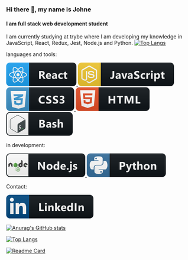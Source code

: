<p align="left">
  <React>
</p>

### Hi there 👋, my name is Johne
#### I am full stack web development student 

I am currently studying at trybe where I am developing my knowledge in JavaScript, React, Redux, Jest, Node.js and Python. [![Top Langs](https://github-readme-stats.vercel.app/api/top-langs/?username=johnealves&layout=compact&show_icons=true&theme=radical)](https://github.com/johnealves/github-readme-stats)

languages and tools:

<a href="#">
  <img src="https://raw.githubusercontent.com/MikeCodesDotNET/ColoredBadges/master/svg/dev/frameworks/react.svg" alt="React" style="vertical-align:top margin:6px 4px">
</a>  
<a href="#">
  <img src="https://raw.githubusercontent.com/MikeCodesDotNET/ColoredBadges/master/svg/dev/languages/js.svg" alt="JavaScript" style="vertical-align:top margin:6px 4px">
</a>  
<a href="#">
  <img src="https://raw.githubusercontent.com/MikeCodesDotNET/ColoredBadges/master/svg/dev/languages/css3.svg" alt="CSS" style="vertical-align:top margin:6px 4px">
</a>  
<a href="#">
  <img src="https://raw.githubusercontent.com/MikeCodesDotNET/ColoredBadges/master/svg/dev/languages/html.svg" alt="HTML" style="vertical-align:top margin:6px 4px">
</a>
<a href="#">
  <img src="https://github.com/MikeCodesDotNET/ColoredBadges/raw/master/svg/dev/tools/bash.svg" alt="Bash" style="vertical-align:top margin:6px 4px">
</a>

in development:

<a href="#">
  <img src="https://raw.githubusercontent.com/MikeCodesDotNET/ColoredBadges/master/svg/dev/frameworks/nodejs.svg" alt="Node.js" style="vertical-align:top margin:6px 4px">
</a> 
<a href="#">
  <img src="https://github.com/MikeCodesDotNET/ColoredBadges/raw/master/svg/dev/languages/python.svg" alt="Python" style="vertical-align:top margin:6px 4px">
</a> 


Contact:

<a href="https://www.linkedin.com/in/johne-alves/" target="_blanck">
  <img src="https://raw.githubusercontent.com/MikeCodesDotNET/ColoredBadges/master/svg/social/linkedin.svg" target="_blank" alt="HTML" style="vertical-align:top margin:6px 4px">
</a>

[![Anurag's GitHub stats](https://github-readme-stats.vercel.app/api?username=johnealves&show_icons=true&theme=radical)](https://github.com/johnealves/github-readme-stats) 

[![Top Langs](https://github-readme-stats.vercel.app/api/top-langs/?username=johnealves&layout=compact&show_icons=true&theme=radical)](https://github.com/johnealves/github-readme-stats)

[![Readme Card](https://github-readme-stats.vercel.app/api/pin/?username=johnealves&repo=johnealves.github.io&show_icons=true&theme=radical)](https://github.com/johnealves/github-readme-stats)





